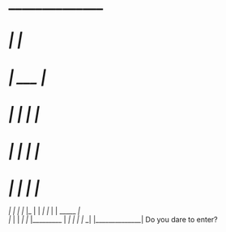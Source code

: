 #            ______________
#          _|              |_
#        _|   ___            |_
#      _|    |   |             |_
#    _|      |   |               |_
#  _|        |   |                 |_
 _|          |   |                   |_
|_           |   |                    _|
  |_         |   | _____            _|        
    |_       |          |         _|
      |_     |_________ |       _|
        |_                    _|
          |_                _|
            |______________|
          Do you dare to enter? 
